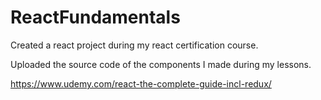 # ReactFundamentals
Created a react project during my react certification course.

Uploaded the source code of the components I made during my lessons.

https://www.udemy.com/react-the-complete-guide-incl-redux/
